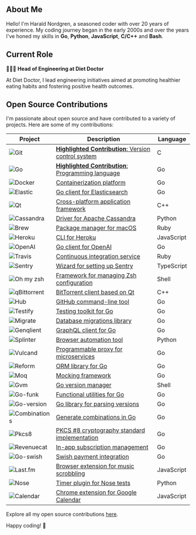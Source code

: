 ## About Me

Hello! I'm Harald Nordgren, a seasoned coder with over 20 years of experience. My coding journey began in the early 2000s and over the years I've honed my skills in **Go**, **Python**, **JavaScript**, **C/C++** and **Bash**.

## Current Role

👨🏼‍💻 **Head of Engineering at Diet Doctor**

At Diet Doctor, I lead engineering initiatives aimed at promoting healthier eating habits and fostering positive health outcomes.

## Open Source Contributions

I'm passionate about open source and have contributed to a variety of projects. Here are some of my contributions:

| Project | Description | Language |
| --- | --- | --- |
| ![Git](https://img.shields.io/badge/-Git-f05032?logo=git&logoColor=white) | [**Highlighted Contribution**: Version control system](https://git.kernel.org/pub/scm/git/git.git/log/?qt=author&q=HaraldNordgren&showmsg=1) | C |
| ![Go](https://img.shields.io/badge/-Go-00ADD8?logo=go&logoColor=white) | [**Highlighted Contribution**: Programming language](https://go-review.googlesource.com/q/owner:haraldnordgren@gmail.com+is:merged) | Go |
| ![Docker](https://img.shields.io/badge/-Docker-2496ED?logo=docker&logoColor=white) | [Containerization platform](https://github.com/pulls?q=author:HaraldNordgren+is:merged+repo:docker/docs) | Go |
| ![Elastic](https://img.shields.io/badge/-Elastic-005571?logo=elasticsearch&logoColor=white) | [Go client for Elasticsearch](https://github.com/pulls?q=author:HaraldNordgren+is:merged+repo:elastic/go-elasticsearch) | Go |
| ![Qt](https://img.shields.io/badge/-Qt-41CD52?logo=qt&logoColor=white) | [Cross-platform application framework](https://code.qt.io/cgit/qt/qtbase.git/log/?qt=author&q=HaraldNordgren&showmsg=1) | C++ |
| ![Cassandra](https://img.shields.io/badge/-Cassandra-1287B1?logo=apache-cassandra&logoColor=white) | [Driver for Apache Cassandra](https://github.com/pulls?q=author:HaraldNordgren+is:merged+repo:datastax/python-driver) | Python |
| ![Brew](https://img.shields.io/badge/-Brew-FBB040?logo=homebrew&logoColor=white) | [Package manager for macOS](https://github.com/pulls?q=author:HaraldNordgren+is:merged+repo:Homebrew/brew) | Ruby |
| ![Heroku](https://img.shields.io/badge/-Heroku-430098?logo=heroku&logoColor=white) | [CLI for Heroku](https://github.com/pulls?q=author:HaraldNordgren+is:merged+repo:heroku/heroku-apps) | JavaScript |
| ![OpenAI](https://img.shields.io/badge/-OpenAI-412991?logo=openai&logoColor=white) | [Go client for OpenAI](https://github.com/pulls?q=author:HaraldNordgren+is:merged+repo:sashabaranov/go-openai) | Go |
| ![Travis](https://img.shields.io/badge/-Travis-3EAAAF?logo=travis-ci&logoColor=white) | [Continuous integration service](https://github.com/pulls?q=author:HaraldNordgren+is:merged+repo:travis-ci/travis.rb) | Ruby |
| ![Sentry](https://img.shields.io/badge/-Sentry-362D59?logo=sentry&logoColor=white) | [Wizard for setting up Sentry](https://github.com/pulls?q=author:HaraldNordgren+is:merged+repo:getsentry/sentry-wizard) | TypeScript |
| ![Oh my zsh](https://img.shields.io/badge/-Oh_my_zsh-F15A24?logo=zsh&logoColor=white) | [Framework for managing Zsh configuration](https://github.com/pulls?q=author:HaraldNordgren+is:merged+repo:ohmyzsh/ohmyzsh) | Shell |
| ![qBittorrent](https://img.shields.io/badge/-qBittorrent-2F67BA?logo=qbittorrent&logoColor=white) | [BitTorrent client based on Qt](https://github.com/pulls?q=author:HaraldNordgren+is:merged+repo:qbittorrent/qBittorrent) | C++ |
| ![Hub](https://img.shields.io/badge/-Hub-181717?logo=github&logoColor=white) | [GitHub command-line tool](https://github.com/pulls?q=author:HaraldNordgren+is:merged+repo:mislav/hub) | Go |
| ![Testify](https://img.shields.io/badge/-Testify-00ADD8?logo=go&logoColor=white) | [Testing toolkit for Go](https://github.com/pulls?q=author:HaraldNordgren+is:merged+repo:stretchr/testify) | Go |
| ![Migrate](https://img.shields.io/badge/-Migrate-00ADD8?logo=go&logoColor=white) | [Database migrations library](https://github.com/pulls?q=author:HaraldNordgren+is:merged+repo:golang-migrate/migrate) | Go |
| ![Genqlient](https://img.shields.io/badge/-Genqlient-E10098?logo=graphql&logoColor=white) | [GraphQL client for Go](https://github.com/pulls?q=author:HaraldNordgren+is:merged+repo:Khan/genqlient) | Go |
| ![Splinter](https://img.shields.io/badge/-Splinter-3776AB?logo=python&logoColor=white) | [Browser automation tool](https://github.com/pulls?q=author:HaraldNordgren+is:merged+repo:cobrateam/splinter) | Python |
| ![Vulcand](https://img.shields.io/badge/-Vulcand-00ADD8?logo=go&logoColor=white) | [Programmable proxy for microservices](https://github.com/pulls?q=author:HaraldNordgren+is:merged+repo:vulcand/vulcand) | Go |
| ![Reform](https://img.shields.io/badge/-Reform-00ADD8?logo=go&logoColor=white) | [ORM library for Go](https://github.com/pulls?q=author:HaraldNordgren+is:merged+repo:go-reform/reform) | Go |
| ![Moq](https://img.shields.io/badge/-Moq-00ADD8?logo=go&logoColor=white) | [Mocking framework](https://github.com/pulls?q=author:HaraldNordgren+is:merged+repo:matryer/moq) | Go |
| ![Gvm](https://img.shields.io/badge/-Gvm-1A1A1A?logo=gnu-bash&logoColor=white) | [Go version manager](https://github.com/pulls?q=author:HaraldNordgren+is:merged+repo:moovweb/gvm) | Shell |
| ![Go-funk](https://img.shields.io/badge/-Go--funk-00ADD8?logo=go&logoColor=white) | [Functional utilities for Go](https://github.com/pulls?q=author:HaraldNordgren+is:merged+repo:thoas/go-funk) | Go |
| ![Go-version](https://img.shields.io/badge/-Go--version-00ADD8?logo=go&logoColor=white) | [Go library for parsing versions](https://github.com/pulls?q=author:HaraldNordgren+is:merged+repo:mcuadros/go-version) | Go |
| ![Combinations](https://img.shields.io/badge/-Combinations-00ADD8?logo=go&logoColor=white) | [Generate combinations in Go](https://github.com/pulls?q=author:HaraldNordgren+is:merged+repo:mxschmitt/golang-combinations) | Go |
| ![Pkcs8](https://img.shields.io/badge/-PKCS8-00ADD8?logo=go&logoColor=white) | [PKCS #8 cryptography standard implementation](https://github.com/pulls?q=author:HaraldNordgren+is:merged+repo:youmark/pkcs8) | Go |
| ![Revenuecat](https://img.shields.io/badge/-Revenuecat-00ADD8?logo=go&logoColor=white) | [In-app subscription management](https://github.com/pulls?q=author:HaraldNordgren+is:merged+repo:mhemmings/revenuecat) | Go |
| ![Go-swish](https://img.shields.io/badge/-Go--swish-00ADD8?logo=go&logoColor=white) | [Swish payment integration](https://github.com/pulls?q=author:HaraldNordgren+is:merged+repo:frozzare/go-swish) | Go |
| ![Last.fm](https://img.shields.io/badge/-Last.fm-D51007?logo=last.fm&logoColor=white) | [Browser extension for music scrobbling](https://github.com/pulls?q=author:HaraldNordgren+is:merged+repo:web-scrobbler/web-scrobbler) | JavaScript |
| ![Nose](https://img.shields.io/badge/-Nose-3776AB?logo=python&logoColor=white) | [Timer plugin for Nose tests](https://github.com/pulls?q=author:HaraldNordgren+is:merged+repo:mahmoudimus/nose-timer) | Python |
| ![Calendar](https://img.shields.io/badge/-Calendar-4285F4?logo=google&logoColor=white) | [Chrome extension for Google Calendar](https://github.com/pulls?q=author:HaraldNordgren+is:merged+repo:chimbori/google-calendar-crx) | JavaScript |

Explore all my open source contributions [here](https://github.com/pulls?q=author%3AHaraldNordgren+sort%3Acreated-asc+is%3Apublic+is%3Apr+is%3Amerged+-user%3Adatateknik-lth+-user%3AHaraldNordgren+NOT+%22Bump+Go+versions%22+NOT+%22Bump+Travis+versions%22+).

Happy coding! 🚀

